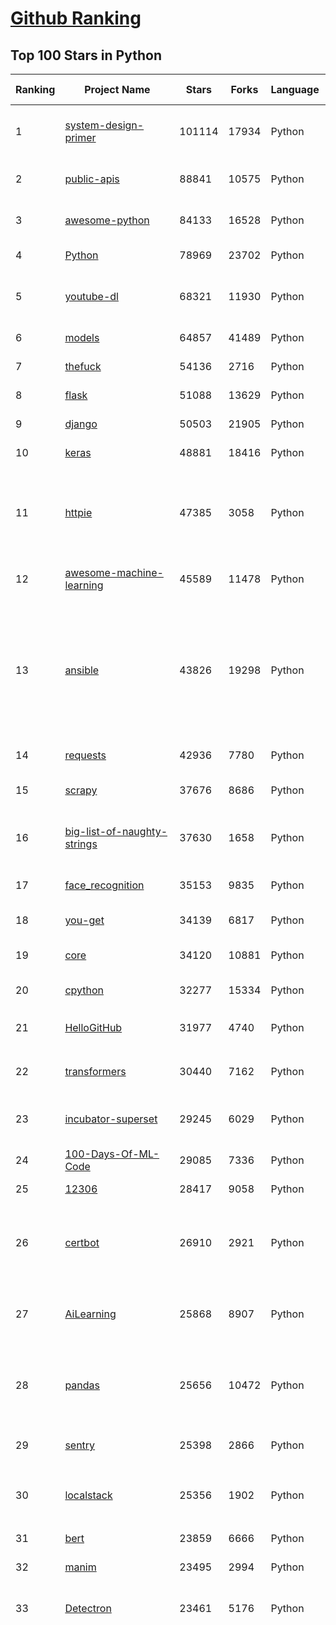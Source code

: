[Github Ranking](../README.md)
==========

## Top 100 Stars in Python

| Ranking | Project Name | Stars | Forks | Language | Open Issues | Description | Last Commit |
| ------- | ------------ | ----- | ----- | -------- | ----------- | ----------- | ----------- |
| 1 | [system-design-primer](https://github.com/donnemartin/system-design-primer) | 101114 | 17934 | Python | 140 | Learn how to design large-scale systems. Prep for the system design interview.  Includes Anki flashcards. | 2020-07-09T00:10:17Z |
| 2 | [public-apis](https://github.com/public-apis/public-apis) | 88841 | 10575 | Python | 167 | A collective list of free APIs for use in software and web development. | 2020-07-06T23:34:16Z |
| 3 | [awesome-python](https://github.com/vinta/awesome-python) | 84133 | 16528 | Python | 58 | A curated list of awesome Python frameworks, libraries, software and resources | 2020-07-08T10:20:41Z |
| 4 | [Python](https://github.com/TheAlgorithms/Python) | 78969 | 23702 | Python | 28 | All Algorithms implemented in Python | 2020-07-08T19:19:56Z |
| 5 | [youtube-dl](https://github.com/ytdl-org/youtube-dl) | 68321 | 11930 | Python | 3642 | Command-line program to download videos from YouTube.com and other video sites | 2020-07-07T17:54:15Z |
| 6 | [models](https://github.com/tensorflow/models) | 64857 | 41489 | Python | 923 | Models and examples built with TensorFlow | 2020-07-08T22:00:11Z |
| 7 | [thefuck](https://github.com/nvbn/thefuck) | 54136 | 2716 | Python | 234 | Magnificent app which corrects your previous console command. | 2020-07-07T13:34:24Z |
| 8 | [flask](https://github.com/pallets/flask) | 51088 | 13629 | Python | 29 | The Python micro framework for building web applications. | 2020-07-08T15:36:16Z |
| 9 | [django](https://github.com/django/django) | 50503 | 21905 | Python | 202 | The Web framework for perfectionists with deadlines. | 2020-07-09T01:46:26Z |
| 10 | [keras](https://github.com/keras-team/keras) | 48881 | 18416 | Python | 3140 | Deep Learning for humans | 2020-07-04T10:54:07Z |
| 11 | [httpie](https://github.com/jakubroztocil/httpie) | 47385 | 3058 | Python | 138 | As easy as HTTPie /aitch-tee-tee-pie/ 🥧  Modern, user-friendly command-line HTTP client for the API era. JSON support, colors, sessions, downloads, plugins & more. https://twitter.com/clihttp | 2020-07-08T17:41:27Z |
| 12 | [awesome-machine-learning](https://github.com/josephmisiti/awesome-machine-learning) | 45589 | 11478 | Python | 4 | A curated list of awesome Machine Learning frameworks, libraries and software. | 2020-07-06T20:24:46Z |
| 13 | [ansible](https://github.com/ansible/ansible) | 43826 | 19298 | Python | 5217 | Ansible is a radically simple IT automation platform that makes your applications and systems easier to deploy. Avoid writing scripts or custom code to deploy and update your applications — automate in a language that approaches plain English, using SSH, with no agents to install on remote systems. https://docs.ansible.com/ansible/ | 2020-07-09T01:10:35Z |
| 14 | [requests](https://github.com/psf/requests) | 42936 | 7780 | Python | 296 | A simple, yet elegant HTTP library. | 2020-06-29T19:10:46Z |
| 15 | [scrapy](https://github.com/scrapy/scrapy) | 37676 | 8686 | Python | 760 | Scrapy, a fast high-level web crawling & scraping framework for Python. | 2020-07-08T22:21:39Z |
| 16 | [big-list-of-naughty-strings](https://github.com/minimaxir/big-list-of-naughty-strings) | 37630 | 1658 | Python | 70 | The Big List of Naughty Strings is a list of strings which have a high probability of causing issues when used as user-input data. | 2020-06-02T20:14:25Z |
| 17 | [face_recognition](https://github.com/ageitgey/face_recognition) | 35153 | 9835 | Python | 520 | The world's simplest facial recognition api for Python and the command line | 2020-07-01T17:13:39Z |
| 18 | [you-get](https://github.com/soimort/you-get) | 34139 | 6817 | Python | 336 | :arrow_double_down: Dumb downloader that scrapes the web | 2020-06-18T12:24:32Z |
| 19 | [core](https://github.com/home-assistant/core) | 34120 | 10881 | Python | 1317 | :house_with_garden: Open source home automation that puts local control and privacy first | 2020-07-09T01:39:15Z |
| 20 | [cpython](https://github.com/python/cpython) | 32277 | 15334 | Python | 1257 | The Python programming language | 2020-07-09T02:27:09Z |
| 21 | [HelloGitHub](https://github.com/521xueweihan/HelloGitHub) | 31977 | 4740 | Python | 9 | :octocat: Find pearls on open-source seashore 分享 GitHub 上有趣、入门级的开源项目 | 2020-06-27T10:24:28Z |
| 22 | [transformers](https://github.com/huggingface/transformers) | 30440 | 7162 | Python | 594 | 🤗Transformers: State-of-the-art Natural Language Processing for Pytorch and TensorFlow 2.0. | 2020-07-09T00:38:39Z |
| 23 | [incubator-superset](https://github.com/apache/incubator-superset) | 29245 | 6029 | Python | 350 | Apache Superset (incubating) is a modern, enterprise-ready business intelligence web application | 2020-07-09T02:46:02Z |
| 24 | [100-Days-Of-ML-Code](https://github.com/Avik-Jain/100-Days-Of-ML-Code) | 29085 | 7336 | Python | 54 | 100 Days of ML Coding | 2020-06-28T17:17:31Z |
| 25 | [12306](https://github.com/testerSunshine/12306) | 28417 | 9058 | Python | 226 | 12306智能刷票，订票 | 2020-03-23T09:29:29Z |
| 26 | [certbot](https://github.com/certbot/certbot) | 26910 | 2921 | Python | 547 | Certbot is EFF's tool to obtain certs from Let's Encrypt and (optionally) auto-enable HTTPS on your server.  It can also act as a client for any other CA that uses the ACME protocol. | 2020-07-08T23:58:22Z |
| 27 | [AiLearning](https://github.com/apachecn/AiLearning) | 25868 | 8907 | Python | 35 | AiLearning: 机器学习 - MachineLearning - ML、深度学习 - DeepLearning - DL、自然语言处理 NLP | 2020-07-03T11:52:49Z |
| 28 | [pandas](https://github.com/pandas-dev/pandas) | 25656 | 10472 | Python | 3595 | Flexible and powerful data analysis / manipulation library for Python, providing labeled data structures similar to R data.frame objects, statistical functions, and much more | 2020-07-09T02:25:33Z |
| 29 | [sentry](https://github.com/getsentry/sentry) | 25398 | 2866 | Python | 1143 | Sentry is cross-platform application monitoring, with a focus on error reporting. | 2020-07-09T02:44:45Z |
| 30 | [localstack](https://github.com/localstack/localstack) | 25356 | 1902 | Python | 254 | 💻  A fully functional local AWS cloud stack. Develop and test your cloud & Serverless apps offline! | 2020-07-08T00:20:03Z |
| 31 | [bert](https://github.com/google-research/bert) | 23859 | 6666 | Python | 719 | TensorFlow code and pre-trained models for BERT | 2020-07-03T08:01:48Z |
| 32 | [manim](https://github.com/3b1b/manim) | 23495 | 2994 | Python | 308 | Animation engine for explanatory math videos | 2020-07-06T15:53:13Z |
| 33 | [Detectron](https://github.com/facebookresearch/Detectron) | 23461 | 5176 | Python | 308 | FAIR's research platform for object detection research, implementing popular algorithms like Mask R-CNN and RetinaNet. | 2020-04-21T01:05:32Z |
| 34 | [funNLP](https://github.com/fighting41love/funNLP) | 22086 | 6691 | Python | 3 | 中英文敏感词、语言检测、中外手机/电话归属地/运营商查询、名字推断性别、手机号抽取、身份证抽取、邮箱抽取、中日文人名库、中文缩写库、拆字词典、词汇情感值、停用词、反动词表、暴恐词表、繁简体转换、英文模拟中文发音、汪峰歌词生成器、职业名称词库、同义词库、反义词库、否定词库、汽车品牌词库、汽车零件词库、连续英文切割、各种中文词向量、公司名字大全、古诗词库、IT词库、财经词库、成语词库、地名词库、历史名人词库、诗词词库、医学词库、饮食词库、法律词库、汽车词库、动物词库、中文聊天语料、中文谣言数据、百度中文问答数据集、句子相似度匹配算法集合、bert资源、文本生成&摘要相关工具、cocoNLP信息抽取工具、国内电话号码正则匹配、清华大学XLORE:中英文跨语言百科知识图谱、清华大学人工智能技术系列报告、自然语言生成、NLU太难了系列、自动对联数据及机器人、用户名黑名单列表、罪名法务名词及分类模型、微信公众号语料、cs224n深度学习自然语言处理课程、中文手写汉字识别、中文自然语言处理 语料/数据集、变量命名神器、分词语料库+代码、任务型对话英文数据集、ASR 语音数据集 + 基于深度学习的中文语音识别系统、笑声检测器、Microsoft多语言数字/单位/如日期时间识别包、中华新华字典数据库及api(包括常用歇后语、成语、词语和汉字)、文档图谱自动生成、SpaCy 中文模型、Common Voice语音识别数据集新版、神经网络关系抽取、基于bert的命名实体识别、关键词(Keyphrase)抽取包pke、基于医疗领域知识图谱的问答系统、基于依存句法与语义角色标注的事件三元组抽取、依存句法分析4万句高质量标注数据、cnocr：用来做中文OCR的Python3包、中文人物关系知识图谱项目、中文nlp竞赛项目及代码汇总、中文字符数据、speech-aligner: 从“人声语音”及其“语言文本”产生音素级别时间对齐标注的工具、AmpliGraph: 知识图谱表示学习(Python)库：知识图谱概念链接预测、Scattertext 文本可视化(python)、语言/知识表示工具：BERT & ERNIE、中文对比英文自然语言处理NLP的区别综述、Synonyms中文近义词工具包、HarvestText领域自适应文本挖掘工具（新词发现-情感分析-实体链接等）、word2word：(Python)方便易用的多语言词-词对集：62种语言/3,564个多语言对、语音识别语料生成工具：从具有音频/字幕的在线视频创建自动语音识别(ASR)语料库、构建医疗实体识别的模型（包含词典和语料标注）、单文档非监督的关键词抽取、Kashgari中使用gpt-2语言模型、开源的金融投资数据提取工具、文本自动摘要库TextTeaser: 仅支持英文、人民日报语料处理工具集、一些关于自然语言的基本模型、基于14W歌曲知识库的问答尝试--功能包括歌词接龙and已知歌词找歌曲以及歌曲歌手歌词三角关系的问答、基于Siamese bilstm模型的相似句子判定模型并提供训练数据集和测试数据集、用Transformer编解码模型实现的根据Hacker News文章标题自动生成评论、用BERT进行序列标记和文本分类的模板代码、LitBank：NLP数据集——支持自然语言处理和计算人文学科任务的100部带标记英文小说语料、百度开源的基准信息抽取系统、虚假新闻数据集、Facebook: LAMA语言模型分析，提供Transformer-XL/BERT/ELMo/GPT预训练语言模型的统一访问接口、CommonsenseQA：面向常识的英文QA挑战、中文知识图谱资料、数据及工具、各大公司内部里大牛分享的技术文档 PDF 或者 PPT、自然语言生成SQL语句（英文）、中文NLP数据增强（EDA）工具、英文NLP数据增强工具 、基于医药知识图谱的智能问答系统、京东商品知识图谱、基于mongodb存储的军事领域知识图谱问答项目、基于远监督的中文关系抽取、语音情感分析、中文ULMFiT-情感分析-文本分类-语料及模型、一个拍照做题程序、世界各国大规模人名库、一个利用有趣中文语料库 qingyun 训练出来的中文聊天机器人、中文聊天机器人seqGAN、省市区镇行政区划数据带拼音标注、教育行业新闻语料库包含自动文摘功能、开放了对话机器人-知识图谱-语义理解-自然语言处理工具及数据、中文知识图谱：基于百度百科中文页面-抽取三元组信息-构建中文知识图谱、masr: 中文语音识别-提供预训练模型-高识别率、Python音频数据增广库、中文全词覆盖BERT及两份阅读理解数据、ConvLab：开源多域端到端对话系统平台、中文自然语言处理数据集、基于最新版本rasa搭建的对话系统、基于TensorFlow和BERT的管道式实体及关系抽取、一个小型的证券知识图谱/知识库、复盘所有NLP比赛的TOP方案、OpenCLaP：多领域开源中文预训练语言模型仓库、UER：基于不同语料+编码器+目标任务的中文预训练模型仓库、中文自然语言处理向量合集、基于金融-司法领域(兼有闲聊性质)的聊天机器人、g2pC：基于上下文的汉语读音自动标记模块、Zincbase 知识图谱构建工具包、诗歌质量评价/细粒度情感诗歌语料库、快速转化「中文数字」和「阿拉伯数字」、百度知道问答语料库、基于知识图谱的问答系统、jieba_fast 加速版的jieba、正则表达式教程、中文阅读理解数据集、基于BERT等最新语言模型的抽取式摘要提取、Python利用深度学习进行文本摘要的综合指南、知识图谱深度学习相关资料整理、维基大规模平行文本语料、StanfordNLP 0.2.0：纯Python版自然语言处理包、NeuralNLP-NeuralClassifier：腾讯开源深度学习文本分类工具、端到端的封闭域对话系统、中文命名实体识别：NeuroNER vs. BertNER、新闻事件线索抽取、2019年百度的三元组抽取比赛：“科学空间队”源码、基于依存句法的开放域文本知识三元组抽取和知识库构建、中文的GPT2训练代码、ML-NLP - 机器学习(Machine Learning)NLP面试中常考到的知识点和代码实现、nlp4han:中文自然语言处理工具集(断句/分词/词性标注/组块/句法分析/语义分析/NER/N元语法/HMM/代词消解/情感分析/拼写检查、XLM：Facebook的跨语言预训练语言模型、用基于BERT的微调和特征提取方法来进行知识图谱百度百科人物词条属性抽取、中文自然语言处理相关的开放任务-数据集-当前最佳结果、CoupletAI - 基于CNN+Bi-LSTM+Attention 的自动对对联系统、抽象知识图谱、MiningZhiDaoQACorpus - 580万百度知道问答数据挖掘项目、brat rapid annotation tool: 序列标注工具、大规模中文知识图谱数据：1.4亿实体、数据增强在机器翻译及其他nlp任务中的应用及效果、allennlp阅读理解:支持多种数据和模型、PDF表格数据提取工具 、 Graphbrain：AI开源软件库和科研工具，目的是促进自动意义提取和文本理解以及知识的探索和推断、简历自动筛选系统、基于命名实体识别的简历自动摘要、中文语言理解测评基准，包括代表性的数据集&基准模型&语料库&排行榜、树洞 OCR 文字识别 、从包含表格的扫描图片中识别表格和文字、语声迁移、Python口语自然语言处理工具集(英文)、 similarity：相似度计算工具包，java编写、海量中文预训练ALBERT模型 、Transformers 2.0 、基于大规模音频数据集Audioset的音频增强 、Poplar：网页版自然语言标注工具、图片文字去除，可用于漫画翻译 、186种语言的数字叫法库、Amazon发布基于知识的人-人开放领域对话数据集 、中文文本纠错模块代码、繁简体转换 、 Python实现的多种文本可读性评价指标、类似于人名/地名/组织机构名的命名体识别数据集 、东南大学《知识图谱》研究生课程(资料)、. 英文拼写检查库 、 wwsearch是企业微信后台自研的全文检索引擎、CHAMELEON：深度学习新闻推荐系统元架构 、 8篇论文梳理BERT相关模型进展与反思、DocSearch：免费文档搜索引擎、 LIDA：轻量交互式对话标注工具 、aili - the fastest in-memory index in the East 东半球最快并发索引 、知识图谱车音工作项目、自然语言生成资源大全 、中日韩分词库mecab的Python接口库、中文文本摘要/关键词提取、汉字字符特征提取器 (featurizer)，提取汉字的特征（发音特征、字形特征）用做深度学习的特征、中文生成任务基准测评 、中文缩写数据集、中文任务基准测评 - 代表性的数据集-基准(预训练)模型-语料库-baseline-工具包-排行榜、PySS3：面向可解释AI的SS3文本分类器机器可视化工具 、中文NLP数据集列表、COPE - 格律诗编辑程序、doccano：基于网页的开源协同多语言文本标注工具 、PreNLP：自然语言预处理库、简单的简历解析器，用来从简历中提取关键信息、用于中文闲聊的GPT2模型：GPT2-chitchat、基于检索聊天机器人多轮响应选择相关资源列表(Leaderboards、Datasets、Papers)、(Colab)抽象文本摘要实现集锦(教程 、词语拼音数据、高效模糊搜索工具、NLP数据增广资源集、微软对话机器人框架 、 GitHub Typo Corpus：大规模GitHub多语言拼写错误/语法错误数据集、TextCluster：短文本聚类预处理模块 Short text cluster、面向语音识别的中文文本规范化、BLINK：最先进的实体链接库、BertPunc：基于BERT的最先进标点修复模型、Tokenizer：快速、可定制的文本词条化库、中文语言理解测评基准，包括代表性的数据集、基准(预训练)模型、语料库、排行榜、spaCy 医学文本挖掘与信息提取 、 NLP任务示例项目代码集、 python拼写检查库、chatbot-list - 行业内关于智能客服、聊天机器人的应用和架构、算法分享和介绍、语音质量评价指标(MOSNet, BSSEval, STOI, PESQ, SRMR)、 用138GB语料训练的法文RoBERTa预训练语言模型 、BERT-NER-Pytorch：三种不同模式的BERT中文NER实验、无道词典 - 有道词典的命令行版本，支持英汉互查和在线查询、2019年NLP亮点回顾、 Chinese medical dialogue data 中文医疗对话数据集 、最好的汉字数字(中文数字)-阿拉伯数字转换工具、 基于百科知识库的中文词语多词义/义项获取与特定句子词语语义消歧、awesome-nlp-sentiment-analysis - 情感分析、情绪原因识别、评价对象和评价词抽取、LineFlow：面向所有深度学习框架的NLP数据高效加载器、中文医学NLP公开资源整理 、MedQuAD：(英文)医学问答数据集、将自然语言数字串解析转换为整数和浮点数、Transfer Learning in Natural Language Processing (NLP) 、面向语音识别的中文/英文发音辞典、Tokenizers：注重性能与多功能性的最先进分词器、CLUENER 细粒度命名实体识别 Fine Grained Named Entity Recognition、 基于BERT的中文命名实体识别、中文谣言数据库、NLP数据集/基准任务大列表、nlp相关的一些论文及代码, 包括主题模型、词向量(Word Embedding)、命名实体识别(NER)、文本分类(Text Classificatin)、文本生成(Text Generation)、文本相似性(Text Similarity)计算等，涉及到各种与nlp相关的算法，基于keras和tensorflow 、Python文本挖掘/NLP实战示例、 Blackstone：面向非结构化法律文本的spaCy pipeline和NLP模型通过同义词替换实现文本“变脸” 、中文 预训练 ELECTREA 模型: 基于对抗学习 pretrain Chinese Model 、albert-chinese-ner - 用预训练语言模型ALBERT做中文NER 、基于GPT2的特定主题文本生成/文本增广、开源预训练语言模型合集、多语言句向量包、编码、标记和实现：一种可控高效的文本生成方法、 英文脏话大列表 、attnvis：GPT2、BERT等transformer语言模型注意力交互可视化、CoVoST：Facebook发布的多语种语音-文本翻译语料库，包括11种语言(法语、德语、荷兰语、俄语、西班牙语、意大利语、土耳其语、波斯语、瑞典语、蒙古语和中文)的语音、文字转录及英文译文、Jiagu自然语言处理工具 - 以BiLSTM等模型为基础，提供知识图谱关系抽取 中文分词 词性标注 命名实体识别 情感分析 新词发现 关键词 文本摘要 文本聚类等功能、用unet实现对文档表格的自动检测，表格重建、NLP事件提取文献资源列表 、 金融领域自然语言处理研究资源大列表、CLUEDatasetSearch - 中英文NLP数据集：搜索所有中文NLP数据集，附常用英文NLP数据集 、medical_NER - 中文医学知识图谱命名实体识别 、(哈佛)讲因果推理的免费书、知识图谱相关学习资料/数据集/工具资源大列表、Forte：灵活强大的自然语言处理pipeline工具集 、Python字符串相似性算法库、PyLaia：面向手写文档分析的深度学习工具包、TextFooler：针对文本分类/推理的对抗文本生成模块、Haystack：灵活、强大的可扩展问答(QA)框架、中文关键短语抽取工具 | 2020-06-23T11:15:41Z |
| 35 | [YouCompleteMe](https://github.com/ycm-core/YouCompleteMe) | 21481 | 2480 | Python | 27 | A code-completion engine for Vim | 2020-07-07T08:37:28Z |
| 36 | [linux-insides](https://github.com/0xAX/linux-insides) | 21383 | 2387 | Python | 38 | A little bit about a linux kernel | 2020-06-24T18:12:05Z |
| 37 | [gym](https://github.com/openai/gym) | 21266 | 6076 | Python | 144 | A toolkit for developing and comparing reinforcement learning algorithms. | 2020-07-05T11:59:02Z |
| 38 | [wtfpython](https://github.com/satwikkansal/wtfpython) | 21001 | 1928 | Python | 38 | What the f*ck Python? | 2020-07-04T15:55:37Z |
| 39 | [pipenv](https://github.com/pypa/pipenv) | 20642 | 1519 | Python | 451 |  Python Development Workflow for Humans. | 2020-07-07T16:04:14Z |
| 40 | [mitmproxy](https://github.com/mitmproxy/mitmproxy) | 19311 | 2525 | Python | 299 | An interactive TLS-capable intercepting HTTP proxy for penetration testers and software developers. | 2020-07-08T21:53:58Z |
| 41 | [tornado](https://github.com/tornadoweb/tornado) | 19235 | 5214 | Python | 194 | Tornado is a Python web framework and asynchronous networking library, originally developed at FriendFeed. | 2020-07-07T02:00:54Z |
| 42 | [cheat.sh](https://github.com/chubin/cheat.sh) | 19024 | 943 | Python | 68 | the only cheat sheet you need | 2020-07-08T00:27:57Z |
| 43 | [algo](https://github.com/trailofbits/algo) | 18669 | 1594 | Python | 86 | Set up a personal VPN in the cloud | 2020-07-08T11:29:11Z |
| 44 | [Real-Time-Voice-Cloning](https://github.com/CorentinJ/Real-Time-Voice-Cloning) | 18374 | 3528 | Python | 59 | Clone a voice in 5 seconds to generate arbitrary speech in real-time | 2020-07-09T02:51:59Z |
| 45 | [django-rest-framework](https://github.com/encode/django-rest-framework) | 18155 | 5160 | Python | 243 | Web APIs for Django. 🎸 | 2020-07-08T16:41:49Z |
| 46 | [Python](https://github.com/geekcomputers/Python) | 18055 | 8536 | Python | 121 | My Python Examples | 2020-07-08T16:02:53Z |
| 47 | [sqlmap](https://github.com/sqlmapproject/sqlmap) | 17637 | 3847 | Python | 46 | Automatic SQL injection and database takeover tool | 2020-07-07T09:31:12Z |
| 48 | [airflow](https://github.com/apache/airflow) | 17366 | 6731 | Python | 557 | Apache Airflow - A platform to programmatically author, schedule, and monitor workflows | 2020-07-09T02:06:06Z |
| 49 | [python-fire](https://github.com/google/python-fire) | 17301 | 1061 | Python | 75 | Python Fire is a library for automatically generating command line interfaces (CLIs) from absolutely any Python object. | 2020-06-12T17:52:58Z |
| 50 | [DeepFaceLab](https://github.com/iperov/DeepFaceLab) | 17264 | 4106 | Python | 98 | DeepFaceLab is the leading software for creating deepfakes. | 2020-07-08T14:16:39Z |
| 51 | [spaCy](https://github.com/explosion/spaCy) | 16763 | 3002 | Python | 192 | 💫 Industrial-strength Natural Language Processing (NLP) with Python and Cython | 2020-07-08T23:42:53Z |
| 52 | [black](https://github.com/psf/black) | 16656 | 1008 | Python | 315 | The uncompromising Python code formatter | 2020-07-08T22:18:41Z |
| 53 | [fastapi](https://github.com/tiangolo/fastapi) | 16318 | 1111 | Python | 240 | FastAPI framework, high performance, easy to learn, fast to code, ready for production | 2020-07-08T16:31:43Z |
| 54 | [algo](https://github.com/wangzheng0822/algo) | 15750 | 5007 | Python | 112 | 数据结构和算法必知必会的50个代码实现 | 2020-07-05T07:33:53Z |
| 55 | [PayloadsAllTheThings](https://github.com/swisskyrepo/PayloadsAllTheThings) | 15465 | 4973 | Python | 8 | A list of useful payloads and bypass for Web Application Security and Pentest/CTF | 2020-07-08T15:31:18Z |
| 56 | [reddit](https://github.com/reddit-archive/reddit) | 15406 | 2839 | Python | 304 | historical code from reddit.com | 2017-10-17T19:57:07Z |
| 57 | [celery](https://github.com/celery/celery) | 15357 | 3732 | Python | 407 | Distributed Task Queue (development branch) | 2020-07-08T17:57:37Z |
| 58 | [magenta](https://github.com/magenta/magenta) | 15285 | 3129 | Python | 252 | Magenta: Music and Art Generation with Machine Intelligence | 2020-07-07T15:03:22Z |
| 59 | [tqdm](https://github.com/tqdm/tqdm) | 15053 | 780 | Python | 261 | A Fast, Extensible Progress Bar for Python and CLI | 2020-07-06T16:03:35Z |
| 60 | [TensorFlow-Course](https://github.com/machinelearningmindset/TensorFlow-Course) | 14617 | 2971 | Python | 0 | Simple and ready-to-use tutorials for TensorFlow  | 2020-07-06T13:28:34Z |
| 61 | [pyspider](https://github.com/binux/pyspider) | 14420 | 3499 | Python | 268 | A Powerful Spider(Web Crawler) System in Python. | 2020-02-29T20:14:01Z |
| 62 | [wechat_jump_game](https://github.com/wangshub/wechat_jump_game) | 13908 | 4591 | Python | 30 | 微信《跳一跳》Python 辅助 | 2020-01-28T22:11:05Z |
| 63 | [bitcoinbook](https://github.com/bitcoinbook/bitcoinbook) | 13679 | 3934 | Python | 63 | Mastering Bitcoin 2nd Edition - Programming the Open Blockchain | 2020-07-06T18:04:57Z |
| 64 | [bokeh](https://github.com/bokeh/bokeh) | 13668 | 3459 | Python | 573 | Interactive Data Visualization in the browser, from  Python | 2020-07-08T23:30:15Z |
| 65 | [examples](https://github.com/pytorch/examples) | 13501 | 6321 | Python | 260 | A set of examples around pytorch in Vision, Text, Reinforcement Learning, etc. | 2020-07-09T00:00:16Z |
| 66 | [luigi](https://github.com/spotify/luigi) | 13476 | 2143 | Python | 48 | Luigi is a Python module that helps you build complex pipelines of batch jobs. It handles dependency resolution, workflow management, visualization etc. It also comes with Hadoop support built in.  | 2020-07-02T12:58:08Z |
| 67 | [nginx-proxy](https://github.com/nginx-proxy/nginx-proxy) | 13400 | 2415 | Python | 620 | Automated nginx proxy for Docker containers using docker-gen | 2020-06-29T17:38:06Z |
| 68 | [locust](https://github.com/locustio/locust) | 13271 | 1858 | Python | 35 | Scalable user load testing tool written in Python | 2020-07-08T19:45:42Z |
| 69 | [python-cheatsheet](https://github.com/gto76/python-cheatsheet) | 13241 | 2734 | Python | 10 | Comprehensive Python Cheatsheet | 2020-07-05T15:48:20Z |
| 70 | [CheatSheetSeries](https://github.com/OWASP/CheatSheetSeries) | 13100 | 1887 | Python | 48 | The OWASP Cheat Sheet Series was created to provide a concise collection of high value information on specific application security topics. | 2020-07-06T16:08:15Z |
| 71 | [cascadia-code](https://github.com/microsoft/cascadia-code) | 12774 | 371 | Python | 38 | This is a fun, new monospaced font that includes programming ligatures and is designed to enhance the modern look and feel of the Windows Terminal. | 2020-07-05T16:23:22Z |
| 72 | [spleeter](https://github.com/deezer/spleeter) | 12673 | 1222 | Python | 75 | Deezer source separation library including pretrained models. | 2020-07-08T15:46:02Z |
| 73 | [cookiecutter](https://github.com/cookiecutter/cookiecutter) | 12363 | 1312 | Python | 158 | A command-line utility that creates projects from cookiecutters (project templates), e.g. Python package projects, VueJS projects. | 2020-06-16T20:59:30Z |
| 74 | [pytorch-CycleGAN-and-pix2pix](https://github.com/junyanz/pytorch-CycleGAN-and-pix2pix) | 12353 | 3649 | Python | 238 | Image-to-Image Translation in PyTorch | 2020-06-28T23:24:11Z |
| 75 | [wxpy](https://github.com/youfou/wxpy) | 12310 | 2154 | Python | 301 | 微信机器人 / 可能是最优雅的微信个人号 API ✨✨ | 2019-07-14T17:59:47Z |
| 76 | [gpt-2](https://github.com/openai/gpt-2) | 12242 | 2999 | Python | 101 | Code for the paper "Language Models are Unsupervised Multitask Learners" | 2020-06-12T01:57:09Z |
| 77 | [wttr.in](https://github.com/chubin/wttr.in) | 12226 | 624 | Python | 125 | :partly_sunny: The right way to check the weather | 2020-07-08T19:33:18Z |
| 78 | [sherlock](https://github.com/sherlock-project/sherlock) | 12155 | 1291 | Python | 74 | 🔎 Hunt down social media accounts by username across social networks | 2020-07-08T17:39:19Z |
| 79 | [zulip](https://github.com/zulip/zulip) | 11896 | 3835 | Python | 1592 | Zulip server - powerful open source team chat | 2020-07-09T02:11:39Z |
| 80 | [awesome-python-login-model](https://github.com/Kr1s77/awesome-python-login-model) | 11862 | 2573 | Python | 73 | 😮python模拟登陆一些大型网站，还有一些简单的爬虫，希望对你们有所帮助❤️，如果喜欢记得给个star哦🌟 | 2020-05-14T10:08:59Z |
| 81 | [powerline](https://github.com/powerline/powerline) | 11758 | 892 | Python | 182 | Powerline is a statusline plugin for vim, and provides statuslines and prompts for several other applications, including zsh, bash, tmux, IPython, Awesome and Qtile. | 2020-06-04T06:00:01Z |
| 82 | [matplotlib](https://github.com/matplotlib/matplotlib) | 11752 | 5186 | Python | 1645 | matplotlib: plotting with Python | 2020-07-09T01:22:23Z |
| 83 | [zipline](https://github.com/quantopian/zipline) | 11474 | 3333 | Python | 318 | Zipline, a Pythonic Algorithmic Trading Library | 2020-06-23T23:50:50Z |
| 84 | [detectron2](https://github.com/facebookresearch/detectron2) | 11448 | 2585 | Python | 69 | Detectron2 is FAIR's next-generation platform for object detection and segmentation. | 2020-07-09T02:48:43Z |
| 85 | [kivy](https://github.com/kivy/kivy) | 11423 | 2462 | Python | 765 | Open source UI framework written in Python, running on Windows, Linux, macOS, Android and iOS | 2020-07-06T06:38:08Z |
| 86 | [autojump](https://github.com/wting/autojump) | 11396 | 548 | Python | 165 | A cd command that learns - easily navigate directories from the command line | 2019-11-30T19:12:16Z |
| 87 | [neural-networks-and-deep-learning](https://github.com/mnielsen/neural-networks-and-deep-learning) | 11342 | 5338 | Python | 5 | Code samples for my book "Neural Networks and Deep Learning" | 2019-11-27T08:47:49Z |
| 88 | [poetry](https://github.com/python-poetry/poetry) | 11316 | 808 | Python | 743 | Python dependency management and packaging made easy. | 2020-07-07T09:00:44Z |
| 89 | [labelImg](https://github.com/tzutalin/labelImg) | 11207 | 3753 | Python | 221 | 🖍️ LabelImg is a graphical image annotation tool and label object bounding boxes in images | 2020-07-03T20:25:25Z |
| 90 | [game-programmer](https://github.com/miloyip/game-programmer) | 11157 | 1386 | Python | 20 | A Study Path for Game Programmer | 2019-10-26T03:01:04Z |
| 91 | [py12306](https://github.com/pjialin/py12306) | 11133 | 2954 | Python | 104 | 🚂 12306 购票助手，支持集群，多账号，多任务购票以及 Web 页面管理  | 2020-04-08T05:15:49Z |
| 92 | [salt](https://github.com/saltstack/salt) | 11105 | 4886 | Python | 2238 | Software to automate the management and configuration of any infrastructure or application at scale. Get access to the Salt software package repository here:  | 2020-07-09T02:20:47Z |
| 93 | [prophet](https://github.com/facebook/prophet) | 11104 | 3065 | Python | 132 | Tool for producing high quality forecasts for time series data that has multiple seasonality with linear or non-linear growth. | 2020-06-26T08:15:40Z |
| 94 | [inter](https://github.com/rsms/inter) | 11029 | 245 | Python | 67 | The Inter font family | 2020-06-28T21:24:59Z |
| 95 | [requests-html](https://github.com/psf/requests-html) | 11016 | 714 | Python | 111 | Pythonic HTML Parsing for Humans™ | 2020-07-03T10:15:44Z |
| 96 | [python-telegram-bot](https://github.com/python-telegram-bot/python-telegram-bot) | 11011 | 2334 | Python | 50 | We have made you a wrapper you can't refuse | 2020-07-08T20:17:49Z |
| 97 | [gensim](https://github.com/RaRe-Technologies/gensim) | 10960 | 3778 | Python | 317 | Topic Modelling for Humans | 2020-07-08T05:55:44Z |
| 98 | [pix2code](https://github.com/tonybeltramelli/pix2code) | 10910 | 1217 | Python | 2 | pix2code: Generating Code from a Graphical User Interface Screenshot | 2020-03-16T14:31:32Z |
| 99 | [python-spider](https://github.com/Jack-Cherish/python-spider) | 10878 | 4361 | Python | 1 | :rainbow:Python3网络爬虫实战：淘宝、京东、网易云、B站、12306、抖音、笔趣阁、漫画小说下载、音乐电影下载等 | 2020-06-23T05:58:40Z |
| 100 | [InstaPy](https://github.com/timgrossmann/InstaPy) | 10871 | 2821 | Python | 124 | 📷 Instagram Bot - Tool for automated Instagram interactions | 2020-07-08T19:27:23Z |

